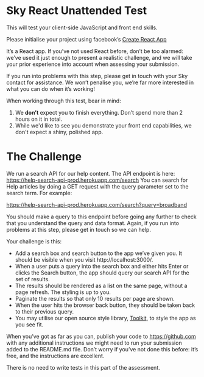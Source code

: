 # Sky React Unattended Test

This will test your client-side JavaScript and front end skills.

Please initialise your project using facebook’s [Create React App](https://github.com/facebook/create-react-app)

It’s a React app. If you’ve not used React before, don’t be too alarmed: we’ve used it just enough to present a realistic challenge, and we will take your prior experience into account when assessing your submission. 
 
If you run into problems with this step, please get in touch with your Sky contact for assistance. We won’t penalise you, we’re far more interested in what you can do when it’s working! 

When working through this test, bear in mind: 

 1. We **don’t** expect you to finish everything. Don’t spend more than 2 hours on it in total. 
 2. While we'd like to see you demonstrate your front end capabilities, we don't expect a shiny, polished app.

# The Challenge

We run a search API for our help content. The API endpoint is here: 
https://help-search-api-prod.herokuapp.com/search 
You can search for Help articles by doing a GET request with the query parameter set to the search term. For example: 

https://help-search-api-prod.herokuapp.com/search?query=broadband 

You should make a query to this endpoint before going any further to check that you understand the query and data format. Again, if you run into problems at this step, please get in touch so we can help. 

Your challenge is this: 
* Add a search box and search button to the app we’ve given you. It should be visible when you visit http://localhost:3000/. 
* When a user puts a query into the search box and either hits Enter or clicks the Search button, the app should query our search API for the set of results. 
* The results should be rendered as a list on the same page, without a page refresh. The styling is up to you. 
* Paginate the results so that only 10 results per page are shown. 
* When the user hits the browser back button, they should be taken back to their previous query.
* You may utilise our open source style library, [Toolkit](https://github.com/sky-uk/toolkit), to style the app as you see fit.

When you’ve got as far as you can, publish your code to https://github.com with any additional instructions we might need to run your submission added to the README.md file. Don’t worry if you’ve not done this before: it’s free, and the instructions are excellent. 

There is no need to write tests in this part of the assessment.
